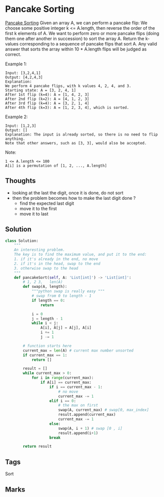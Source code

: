 # Pancake Sorting

[Pancake Sorting](https://leetcode.com/problems/pancake-sorting) Given an array A, we can perform a pancake flip: We choose some positive integer k &lt;= A.length, then reverse the order of the first k elements of A. We want to perform zero or more pancake flips \(doing them one after another in succession\) to sort the array A. Return the k-values corresponding to a sequence of pancake flips that sort A. Any valid answer that sorts the array within 10 \* A.length flips will be judged as correct.

Example 1:

```text
Input: [3,2,4,1]
Output: [4,2,4,3]
Explanation: 
We perform 4 pancake flips, with k values 4, 2, 4, and 3.
Starting state: A = [3, 2, 4, 1]
After 1st flip (k=4): A = [1, 4, 2, 3]
After 2nd flip (k=2): A = [4, 1, 2, 3]
After 3rd flip (k=4): A = [3, 2, 1, 4]
After 4th flip (k=3): A = [1, 2, 3, 4], which is sorted.
```

Example 2:

```text
Input: [1,2,3]
Output: []
Explanation: The input is already sorted, so there is no need to flip anything.
Note that other answers, such as [3, 3], would also be accepted.
```

Note:

```text
1 <= A.length <= 100
A[i] is a permutation of [1, 2, ..., A.length]
```

## Thoughts

* looking at the last the digit, once it is done, do not sort 
* then the problem becomes how to make the last digit done ?
  * find the expected last digit
  * move it to the first 
  * move it to last 

## Solution

```python
class Solution:
    """
    An interesting problem. 
    The key is to find the maximum value, and put it to the end:
    1. if it's already in the end, no move
    2. if it's in the head, swap to the end 
    3. otherwise swap to the head
    """
    def pancakeSort(self, A: 'List[int]') -> 'List[int]':
        # 1, 2 3,   len(A)
        def swap(A, length):
            """python swap is really easy """
            # swap from 0 to length - 1
            if length == 0:
                return

            i = 0
            j = length - 1
            while i < j:
                A[i], A[j] = A[j], A[i]
                i += 1
                j -= 1

        # function starts here
        current_max = len(A) # current max number unsorted  
        if current_max == 1:
            return []

        result = []
        while current_max > 0:
            for i in range(current_max):
                if A[i] == current_max:
                    if i == current_max - 1:
                        # no move
                        current_max -= 1
                    elif i == 0:
                        # the max on first
                        swap(A, current_max) # swap[0, max_index]
                        result.append(current_max)
                        current_max -= 1
                    else:
                        swap(A, i + 1) # swap [0 , i]
                        result.append(i+1)
                    break

        return result
```

## Tags

Sort

## Marks

